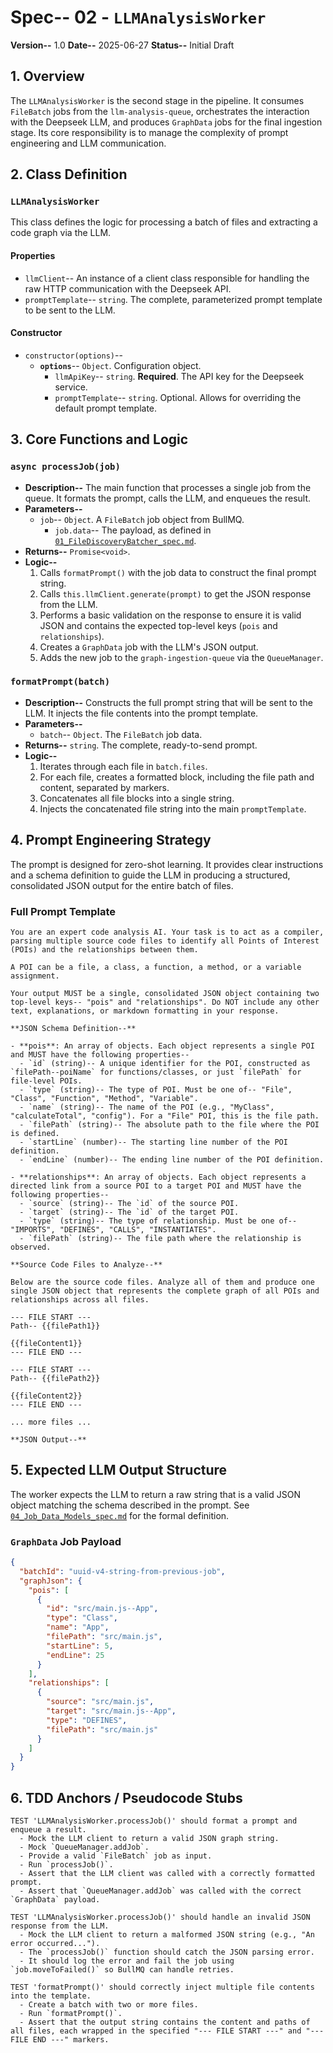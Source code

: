 # Spec-- 02 - `LLMAnalysisWorker`

**Version--** 1.0
**Date--** 2025-06-27
**Status--** Initial Draft

## 1. Overview

The `LLMAnalysisWorker` is the second stage in the pipeline. It consumes `FileBatch` jobs from the `llm-analysis-queue`, orchestrates the interaction with the Deepseek LLM, and produces `GraphData` jobs for the final ingestion stage. Its core responsibility is to manage the complexity of prompt engineering and LLM communication.

## 2. Class Definition

### `LLMAnalysisWorker`

This class defines the logic for processing a batch of files and extracting a code graph via the LLM.

#### **Properties**

*   `llmClient`-- An instance of a client class responsible for handling the raw HTTP communication with the Deepseek API.
*   `promptTemplate`-- `string`. The complete, parameterized prompt template to be sent to the LLM.

#### **Constructor**

*   `constructor(options)`--
    *   **`options`**-- `Object`. Configuration object.
        *   `llmApiKey`-- `string`. **Required**. The API key for the Deepseek service.
        *   `promptTemplate`-- `string`. Optional. Allows for overriding the default prompt template.

## 3. Core Functions and Logic

### `async processJob(job)`

*   **Description--** The main function that processes a single job from the queue. It formats the prompt, calls the LLM, and enqueues the result.
*   **Parameters--**
    *   `job`-- `Object`. A `FileBatch` job object from BullMQ.
        *   `job.data`-- The payload, as defined in [`01_FileDiscoveryBatcher_spec.md`](./01_FileDiscoveryBatcher_spec.md:1).
*   **Returns--** `Promise<void>`.
*   **Logic--**
    1.  Calls `formatPrompt()` with the job data to construct the final prompt string.
    2.  Calls `this.llmClient.generate(prompt)` to get the JSON response from the LLM.
    3.  Performs a basic validation on the response to ensure it is valid JSON and contains the expected top-level keys (`pois` and `relationships`).
    4.  Creates a `GraphData` job with the LLM's JSON output.
    5.  Adds the new job to the `graph-ingestion-queue` via the `QueueManager`.

### `formatPrompt(batch)`

*   **Description--** Constructs the full prompt string that will be sent to the LLM. It injects the file contents into the prompt template.
*   **Parameters--**
    *   `batch`-- `Object`. The `FileBatch` job data.
*   **Returns--** `string`. The complete, ready-to-send prompt.
*   **Logic--**
    1.  Iterates through each file in `batch.files`.
    2.  For each file, creates a formatted block, including the file path and content, separated by markers.
    3.  Concatenates all file blocks into a single string.
    4.  Injects the concatenated file string into the main `promptTemplate`.

## 4. Prompt Engineering Strategy

The prompt is designed for zero-shot learning. It provides clear instructions and a schema definition to guide the LLM in producing a structured, consolidated JSON output for the entire batch of files.

### **Full Prompt Template**

```
You are an expert code analysis AI. Your task is to act as a compiler, parsing multiple source code files to identify all Points of Interest (POIs) and the relationships between them.

A POI can be a file, a class, a function, a method, or a variable assignment.

Your output MUST be a single, consolidated JSON object containing two top-level keys-- "pois" and "relationships". Do NOT include any other text, explanations, or markdown formatting in your response.

**JSON Schema Definition--**

- **pois**: An array of objects. Each object represents a single POI and MUST have the following properties--
  - `id` (string)-- A unique identifier for the POI, constructed as `filePath--poiName` for functions/classes, or just `filePath` for file-level POIs.
  - `type` (string)-- The type of POI. Must be one of-- "File", "Class", "Function", "Method", "Variable".
  - `name` (string)-- The name of the POI (e.g., "MyClass", "calculateTotal", "config"). For a "File" POI, this is the file path.
  - `filePath` (string)-- The absolute path to the file where the POI is defined.
  - `startLine` (number)-- The starting line number of the POI definition.
  - `endLine` (number)-- The ending line number of the POI definition.

- **relationships**: An array of objects. Each object represents a directed link from a source POI to a target POI and MUST have the following properties--
  - `source` (string)-- The `id` of the source POI.
  - `target` (string)-- The `id` of the target POI.
  - `type` (string)-- The type of relationship. Must be one of-- "IMPORTS", "DEFINES", "CALLS", "INSTANTIATES".
  - `filePath` (string)-- The file path where the relationship is observed.

**Source Code Files to Analyze--**

Below are the source code files. Analyze all of them and produce one single JSON object that represents the complete graph of all POIs and relationships across all files.

--- FILE START ---
Path-- {{filePath1}}

{{fileContent1}}
--- FILE END ---

--- FILE START ---
Path-- {{filePath2}}

{{fileContent2}}
--- FILE END ---

... more files ...

**JSON Output--**
```

## 5. Expected LLM Output Structure

The worker expects the LLM to return a raw string that is a valid JSON object matching the schema described in the prompt. See [`04_Job_Data_Models_spec.md`](./04_Job_Data_Models_spec.md:1) for the formal definition.

### `GraphData` Job Payload

```json
{
  "batchId": "uuid-v4-string-from-previous-job",
  "graphJson": {
    "pois": [
      {
        "id": "src/main.js--App",
        "type": "Class",
        "name": "App",
        "filePath": "src/main.js",
        "startLine": 5,
        "endLine": 25
      }
    ],
    "relationships": [
      {
        "source": "src/main.js",
        "target": "src/main.js--App",
        "type": "DEFINES",
        "filePath": "src/main.js"
      }
    ]
  }
}
```

## 6. TDD Anchors / Pseudocode Stubs

```
TEST 'LLMAnalysisWorker.processJob()' should format a prompt and enqueue a result.
  - Mock the LLM client to return a valid JSON graph string.
  - Mock `QueueManager.addJob`.
  - Provide a valid `FileBatch` job as input.
  - Run `processJob()`.
  - Assert that the LLM client was called with a correctly formatted prompt.
  - Assert that `QueueManager.addJob` was called with the correct `GraphData` payload.

TEST 'LLMAnalysisWorker.processJob()' should handle an invalid JSON response from the LLM.
  - Mock the LLM client to return a malformed JSON string (e.g., "An error occurred...").
  - The `processJob()` function should catch the JSON parsing error.
  - It should log the error and fail the job using `job.moveToFailed()` so BullMQ can handle retries.

TEST 'formatPrompt()' should correctly inject multiple file contents into the template.
  - Create a batch with two or more files.
  - Run `formatPrompt()`.
  - Assert that the output string contains the content and paths of all files, each wrapped in the specified "--- FILE START ---" and "--- FILE END ---" markers.